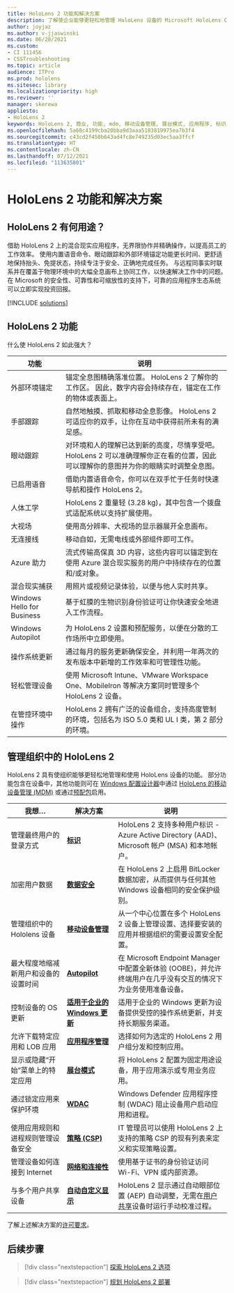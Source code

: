```yaml
---
title: HoloLens 2 功能和解决方案
description: 了解使企业能够更轻松地管理 HoloLens 设备的 Microsoft HoloLens Commercial 功能。
author: joyjaz
ms.author: v-jjaswinski
ms.date: 06/28/2021
ms.custom:
- CI 111456
- CSSTroubleshooting
ms.topic: article
audience: ITPro
ms.prod: hololens
ms.sitesec: library
ms.localizationpriority: high
ms.reviewer: ''
manager: skerewa
appliesto:
- HoloLens 2
keywords: HoloLens 2, 商业, 功能, mdm, 移动设备管理, 展台模式, 应用程序, 标识, Bitlocker, iris, Windows Hello, Azure 助力, Autopilot, 混合现实, WDAC
ms.openlocfilehash: 5a68c4199cba20bba9d3aaa5183819975ea7b3f4
ms.sourcegitcommit: c43cd2f450b643ad4fc8e749235d03ec5aa3ffcf
ms.translationtype: HT
ms.contentlocale: zh-CN
ms.lasthandoff: 07/12/2021
ms.locfileid: "113635801"
---
```

# <a name="hololens-2-capabilities-and-solutions"></a>HoloLens 2 功能和解决方案

## <a name="what-can-hololens-2-do-for-you"></a>HoloLens 2 有何用途？

借助 HoloLens 2 上的混合现实应用程序，无界限协作并精确操作，以提高员工的工作效率。 使用内置语音命令、眼动跟踪和外部环境锚定功能更长时间、更舒适地保持抬头、免提状态，持续专注于安全、正确地完成任务。 与远程同事实时联系并在覆盖于物理环境中的大幅全息画布上协同工作，以快速解决工作中的问题。 在 Microsoft 的安全性、可靠性和可缩放性的支持下，可靠的应用程序生态系统可以立即实现投资回报。  

[!INCLUDE [solutions](includes/hlsolutions.md)]

## <a name="hololens-2-capabilities"></a>HoloLens 2 功能

什么使 HoloLens 2 如此强大？

| 功能 | 说明 |
|---------|-------------|
| 外部环境锚定 | 锚定全息图精确落准位置。 HoloLens 2 了解你的工作区。 因此，数字内容会持续存在，锚定在工作的物体或表面上。 |
| 手部跟踪 | 自然地触摸、抓取和移动全息影像。 HoloLens 2 可适应你的双手，让你在互动中获得前所未有的满足感。 |
| 眼动跟踪 | 对环境和人的理解已达到新的高度，尽情享受吧。 HoloLens 2 可以准确理解你正在看的位置，因此可以理解你的意图并为你的眼睛实时调整全息图。 |
| 已启用语音 | 借助内置语音命令，你可以在双手忙于任务时快速导航和操作 HoloLens 2。 |
| 人体工学 | HoloLens 2 重量轻 (3.28 kg)，其中包含一个拨盘式适配系统以支持扩展使用。 |
| 大视场 | 使用高分辨率、大视场的显示器展开全息画布。 |
| 无连接线 | 移动自如，无需电线或外部组件即可工作。 |
| Azure 助力 | 流式传输高保真 3D 内容，这些内容可以锚定到在使用 Azure 混合现实服务的用户中持续存在的位置和/或对象。
| 混合现实捕获 | 用照片或视频记录体验，以便与他人实时共享。 |
| Windows Hello for Business | 基于虹膜的生物识别身份验证可让你快速安全地进入工作流程。 |
| Windows Autopilot | 为 HoloLens 2 设置和预配服务，以便在分散的工作场所中立即使用。 |
| 操作系统更新 | 通过每月的服务更新确保安全，并利用一年两次的发布版本中新增的工作效率和可管理性功能。 |
| 轻松管理设备 | 使用 Microsoft Intune、VMware Workspace One、MobileIron 等解决方案同时管理多个 HoloLens 2 设备。 |
| 在管控环境中操作 | HoloLens 2 拥有广泛的设备组合，支持高度管制的环境，包括名为 ISO 5.0 类和 UL I 类，第 2 部分的环境。 |


## <a name="managing-hololens-2-in-your-organization"></a>管理组织中的 HoloLens 2
HoloLens 2 具有使组织能够更轻松地管理和使用 HoloLens 设备的功能。 部分功能包含在设备中，其他功能则可在 [Windows 配置设计器](app-deploy-provisioning-package.md#setup)中通过 [HoloLens 的移动设备管理 (MDM)](hololens-mdm-configure.md) 或通过[预配包](hololens-provisioning.md)启用。

| 我想… | 解决方案 | 说明 |  
|---------| ------------|------------|
管理最终用户的登录方式 | [**标识**](hololens-identity.md) | HoloLens 2 支持多种用户标识 - Azure Active Directory (AAD)、Microsoft 帐户 (MSA) 和本地帐户。  |
| 加密用户数据 | [**数据安全**](security-encryption-data-protection.md) | 在 HoloLens 2 上启用 BitLocker 数据加密，从而提供与任何其他 Windows 设备相同的安全保护级别。 | 
管理组织中的 Hololens 设备 | [**移动设备管理**](hololens-mdm-configure.md) | 从一个中心位置在多个 HoloLens 2 设备上管理设置、选择要安装的应用并根据组织的需要设置安全配置。 | 
|最大程度地缩减新用户和设备的设置时间 | [**Autopilot**](hololens2-autopilot.md) | 在 Microsoft Endpoint Manager 中配置全新体验 (OOBE)，并允许终端用户在几乎没有交互的情况下为业务使用准备设备。 |  
| 控制设备的 OS 更新 | [**适用于企业的 Windows 更新**](hololens-updates.md#managing-updates-by-using-windows-update-for-business) | 适用于企业的 Windows 更新为设备提供受控的操作系统更新，并支持长期服务渠道。 |  
| 允许下载特定应用和 LOB 应用 |[**应用程序管理**](app-deploy-overview.md) | 选择如何为选定的 HoloLens 2 用户组分发和控制应用。 | 
| 显示或隐藏“开始”菜单上的特定应用 |[**展台模式**](hololens-kiosk.md) | 将 HoloLens 2 配置为固定用途设备，用于应用演示或专用业务应用。 
| 通过锁定应用来保护环境 | [**WDAC**](windows-defender-application-control-wdac.md) | Windows Defender 应用程序控制 (WDAC) 阻止设备用户启动应用和进程。
| 使用应用规则和进程规则管理设备安全 | [**策略 (CSP)**](hololens-csp-policy-overview.md) | IT 管理员可以使用 HoloLens 2 上支持的策略 CSP 的现有列表来定义和实现策略设置。 |  
| 管理设备如何连接到 Internet | [**网络和连接性**](hololens-certificates-network.md) | 使用基于证书的身份验证访问 Wi-Fi、VPN 或内部资源。 | 
| 与多个用户共享设备 | [**自动自定义显示**](hololens-calibration.md#auto-eye-position-support) | HoloLens 2 显示通过自动眼部位置 (AEP) 自动调整，无需在[用户共享](hololens-multiple-users.md)设备时运行手动校准过程。 |

了解上述解决方案的[许可要求](hololens-licenses-requirements.md)。

## <a name="next-steps"></a>后续步骤
> [!div class="nextstepaction"]
> [探索 HoloLens 2 选项](hololens2-options.md)

> [!div class="nextstepaction"]
>[规划 HoloLens 2 部署](hololens-requirements.md) 
